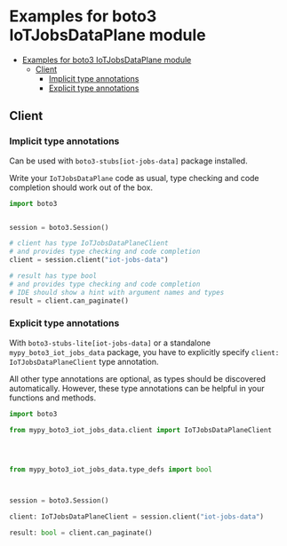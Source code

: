 <a id="examples-for-boto3-iotjobsdataplane-module"></a>

# Examples for boto3 IoTJobsDataPlane module

- [Examples for boto3 IoTJobsDataPlane module](#examples-for-boto3-iotjobsdataplane-module)
  - [Client](#client)
    - [Implicit type annotations](#implicit-type-annotations)
    - [Explicit type annotations](#explicit-type-annotations)

<a id="client"></a>

## Client

<a id="implicit-type-annotations"></a>

### Implicit type annotations

Can be used with `boto3-stubs[iot-jobs-data]` package installed.

Write your `IoTJobsDataPlane` code as usual, type checking and code completion
should work out of the box.

```python
import boto3


session = boto3.Session()

# client has type IoTJobsDataPlaneClient
# and provides type checking and code completion
client = session.client("iot-jobs-data")

# result has type bool
# and provides type checking and code completion
# IDE should show a hint with argument names and types
result = client.can_paginate()
```

<a id="explicit-type-annotations"></a>

### Explicit type annotations

With `boto3-stubs-lite[iot-jobs-data]` or a standalone
`mypy_boto3_iot_jobs_data` package, you have to explicitly specify
`client: IoTJobsDataPlaneClient` type annotation.

All other type annotations are optional, as types should be discovered
automatically. However, these type annotations can be helpful in your functions
and methods.

```python
import boto3

from mypy_boto3_iot_jobs_data.client import IoTJobsDataPlaneClient




from mypy_boto3_iot_jobs_data.type_defs import bool



session = boto3.Session()

client: IoTJobsDataPlaneClient = session.client("iot-jobs-data")

result: bool = client.can_paginate()
```
